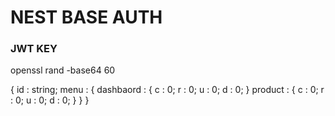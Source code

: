 # NEST BASE AUTH

### JWT KEY
openssl rand -base64 60

{
  id : string;
  menu : {
    dashbaord : {
      c : 0;
      r : 0;
      u : 0;
      d : 0;
    }
    product : {
      c : 0;
      r : 0;
      u : 0;
      d : 0;
    }
  }
}